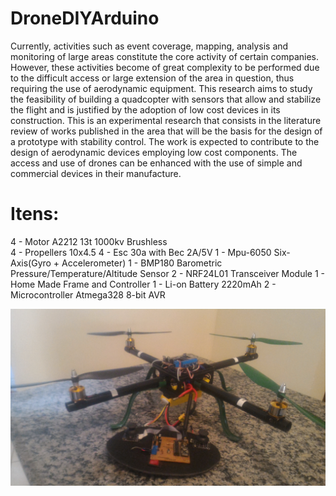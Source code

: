 # DroneDIYArduino

Currently, activities such as event coverage, mapping, analysis and monitoring of large areas constitute the core activity of certain companies. However, these activities become of great complexity to be performed due to the difficult access or large extension of the area in question, thus requiring the use of aerodynamic equipment. This research aims to study the feasibility of building a quadcopter with sensors that allow and stabilize the flight and is justified by the adoption of low cost devices in its construction. This is an experimental research that consists in the literature review of works published in the area that will be the basis for the design of a prototype with stability control. The work is expected to contribute to the design of aerodynamic devices employing low cost components. The access and use of drones can be enhanced with the use of simple and commercial devices in their manufacture.


# Itens:


4	 - Motor A2212 13t 1000kv Brushless           
4  - Propellers 10x4.5
4  - Esc 30a with Bec 2A/5V
1  - Mpu-6050  Six-Axis(Gyro + Accelerometer) 
1  - BMP180 Barometric Pressure/Temperature/Altitude Sensor
2  - NRF24L01 Transceiver Module
1  - Home Made Frame and Controller
1  - Li-on Battery 2220mAh 
2  - Microcontroller Atmega328 8-bit AVR

![Drone and Controller](https://raw.githubusercontent.com/gabrieloliveira95/DroneDIYArduino/master/img/P_20170907_161606.jpg)
